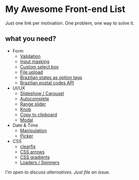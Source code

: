 # My Awesome Front-end List
Just one link per motivation.
One problem, one way to solve it.

## what you need?

* Form
  * [Validation](http://parsleyjs.org/)
  * [Input masking](http://nosir.github.io/cleave.js/)
  * [Custom select box](https://select2.github.io/)
  * [File upload](http://fineuploader.com/)
  * [Brazilian states as option tags](https://gist.github.com/leocavalcante/d008fff194dcaf909b3c)
  * [Brazilian postal codes API](https://viacep.com.br/)
* UI/UX
  * [Slideshow / Carousel](http://kenwheeler.github.io/slick/)
  * [Autocomplete](http://twitter.github.io/typeahead.js/)
  * [Range slider](http://refreshless.com/nouislider/)
  * [Knob](http://anthonyterrien.com/knob/)
  * [Copy to clipboard](https://clipboardjs.com/)
  * [Modal](http://izimodal.marcelodolce.com/)
* Date & Time
  * [Manipulation](http://momentjs.com/)
  * [Picker](http://eonasdan.github.io/bootstrap-datetimepicker/)
* CSS
  * [clearfix](http://nicolasgallagher.com/micro-clearfix-hack/)
  * [CSS arrows](http://www.cssarrowplease.com/)
  * [CSS gradients](http://www.colorzilla.com/gradient-editor/)
  * [Loaders / Spinners](http://projects.lukehaas.me/css-loaders/) 

*I'm open to discuss alternatives. Just file an issue.*

